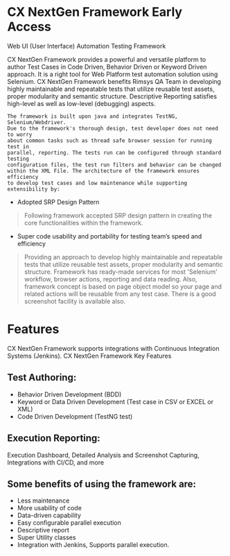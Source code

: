 #  CX NextGen Framework Early Access

Web UI (User Interface) Automation Testing Framework

CX NextGen Framework provides a powerful and versatile platform to author Test Cases in Code Driven, Behavior Driven or Keyword Driven approach. It is a right tool for Web Platform test automation solution using Selenium. CX NextGen Framework benefits Rimsys QA Team in developing highly maintainable and repeatable tests that utilize reusable test assets, proper modularity and semantic structure. Descriptive Reporting satisfies high-level as well as low-level (debugging) aspects.

	The framework is built upon java and integrates TestNG, Selenium/Webdriver.
	Due to the framework's thorough design, test developer does not need to worry
	about common tasks such as thread safe browser session for running test in
	parallel, reporting. The tests run can be configured through standard testing
	configuration files, the test run filters and behavior can be changed
	within the XML File. The architecture of the framework ensures efficiency
	to develop test cases and low maintenance while supporting extensibility by:
  
  
* Adopted SRP Design Pattern
>  Following framework accepted SRP design pattern in creating the core functionalities within the framework.
*  Super code usability and portability for testing team’s speed and efficiency
>  Providing an approach to develop highly maintainable and repeatable tests that utilize reusable test assets, proper modularity and semantic structure. Framework has ready-made services for most 'Selenium' workflow, browser actions, reporting and data reading. Also, framework concept is based on page object model so your page and related actions will be reusable from any test case. There is a good screenshot facility is available also.


# Features

CX NextGen Framework supports integrations with Continuous Integration Systems (Jenkins).
CX NextGen Framework Key Features

## Test Authoring:

* Behavior Driven Development (BDD)
* Keyword or Data Driven Development (Test case in CSV or EXCEL or XML)
* Code Driven Development (TestNG test)

## Execution Reporting:

Execution Dashboard, Detailed Analysis and Screenshot Capturing, Integrations with CI/CD, and more

## Some benefits of using the framework are:

* Less maintenance
* More usability of code
* Data-driven capability
* Easy configurable parallel execution
* Descriptive report
* Super Utility classes
* Integration with Jenkins, Supports parallel execution.




